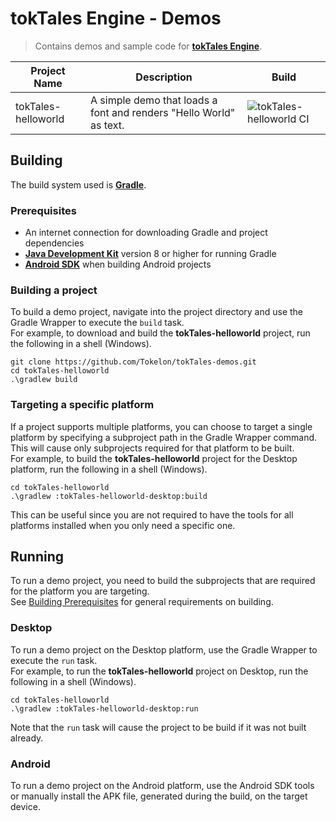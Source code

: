 # tokTales Engine - Demos

> Contains demos and sample code for **[tokTales Engine](https://github.com/Tokelon/tokTales)**.

| Project Name | Description | Build |
| ------------ | ----------- | ----- |
| tokTales-helloworld | A simple demo that loads a font and renders "Hello World" as text. | ![tokTales-helloworld CI](https://github.com/Tokelon/tokTales-demos/workflows/tokTales-helloworld%20CI/badge.svg) |

## Building

The build system used is **[Gradle](https://docs.gradle.org/current/userguide/userguide.html)**.

### Prerequisites

- An internet connection for downloading Gradle and project dependencies
- **[Java Development Kit](https://jdk.java.net/)** version 8 or higher for running Gradle
- **[Android SDK](https://developer.android.com/studio)** when building Android projects

### Building a project

To build a demo project, navigate into the project directory and use the Gradle Wrapper to execute the `build` task.  
For example, to download and build the **tokTales-helloworld** project, run the following in a shell (Windows).

    git clone https://github.com/Tokelon/tokTales-demos.git
    cd tokTales-helloworld
    .\gradlew build

### Targeting a specific platform

If a project supports multiple platforms, you can choose to target a single platform by specifying a subproject path in the Gradle Wrapper command. This will cause only subprojects required for that platform to be built.  
For example, to build the **tokTales-helloworld** project for the Desktop platform, run the following in a shell (Windows).

    cd tokTales-helloworld
    .\gradlew :tokTales-helloworld-desktop:build

This can be useful since you are not required to have the tools for all platforms installed when you only need a specific one.

## Running

To run a demo project, you need to build the subprojects that are required for the platform you are targeting.  
See [Building Prerequisites](#prerequisites) for general requirements on building.

### Desktop

To run a demo project on the Desktop platform, use the Gradle Wrapper to execute the `run` task.  
For example, to run the **tokTales-helloworld** project on Desktop, run the following in a shell (Windows).

    cd tokTales-helloworld
    .\gradlew :tokTales-helloworld-desktop:run

Note that the `run` task will cause the project to be build if it was not built already.

### Android

To run a demo project on the Android platform, use the Android SDK tools or manually install the APK file, generated during the build, on the target device.

